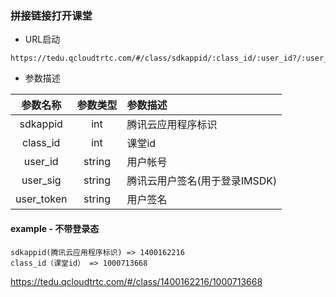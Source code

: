 ### 拼接链接打开课堂

- URL启动

```
https://tedu.qcloudtrtc.com/#/class/sdkappid/:class_id/:user_id?/:user_sig?/:user_token?
```

- 参数描述

参数名称|参数类型|参数描述
:--:|:--:|:--
sdkappid|int|腾讯云应用程序标识
class_id|int|课堂id
user_id|string|用户帐号
user_sig|string|腾讯云用户签名(用于登录IMSDK)
user_token|string|用户签名


#### example - 不带登录态
```
sdkappid(腾讯云应用程序标识) => 1400162216
class_id（课堂id） => 1000713668
```

https://tedu.qcloudtrtc.com/#/class/1400162216/1000713668